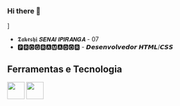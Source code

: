 ### Hi there 👋

<!--
**luctakeshi/luctakeshi** is a ✨ _special_ ✨ repository because its `README.md` (this file) appears on your GitHub profile.

Here are some ideas to get you started:

- 🔭 I’m currently working on ...
- 🌱 I’m currently learning ...
- 👯 I’m looking to collaborate on ...
- 🤔 I’m looking for help with ...
- 💬 Ask me about ...
- 📫 How to reach me: ...
- 😄 Pronouns: ...
- ⚡ Fun fact: ...
-->]
- 𝕿𝖆𝖐𝖊𝖘𝖍𝖎
𝙎𝙀𝙉𝘼𝙄 𝙄𝙋𝙄𝙍𝘼𝙉𝙂𝘼 - 07 
- 🅿🆁🅾🅶🆁🅰🅼🅰🅳🅾🆁 - 𝘿𝙚𝙨𝙚𝙣𝙫𝙤𝙡𝙫𝙚𝙙𝙤𝙧 𝙃𝙏𝙈𝙇/𝘾𝙎𝙎
## Ferramentas e Tecnologia
<img src="https://cdn.jsdelivr.net/gh/devicons/devicon/icons/github/github-original.svg" width="40" height="40" /> <img src="https://cdn.jsdelivr.net/gh/devicons/devicon/icons/apple/apple-original.svg"  widht= "40" height="40"/>

 
